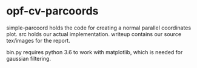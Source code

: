 # opf-cv-parcoords

simple-parcoord holds the code for creating a normal parallel coordinates plot. 
src holds our actual implementation. 
writeup contains our source tex/images for the report. 

bin.py requires python 3.6 to work with matplotlib, which is needed for
gaussian filtering. 
